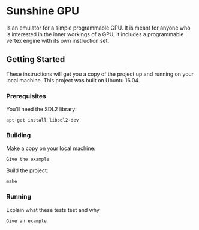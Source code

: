 # Sunshine GPU

Is an emulator for a simple programmable GPU.  It is meant for anyone who is interested in the inner workings of a GPU; it includes a programmable vertex engine with its own instruction set.

## Getting Started

These instructions will get you a copy of the project up and running on your local machine. This project was built on Ubuntu 16.04.

### Prerequisites

You'll need the SDL2 library:

```
apt-get install libsdl2-dev
```

### Building

Make a copy on your local machine:

```
Give the example
```

Build the project:

```
make
```

### Running

Explain what these tests test and why

```
Give an example
```
